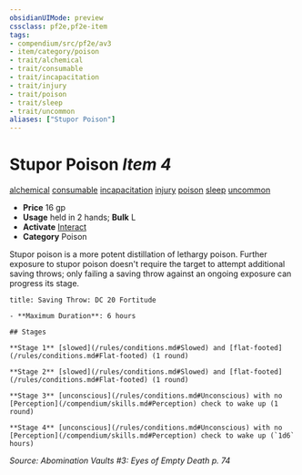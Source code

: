 ```yaml
---
obsidianUIMode: preview
cssclass: pf2e,pf2e-item
tags:
- compendium/src/pf2e/av3
- item/category/poison
- trait/alchemical
- trait/consumable
- trait/incapacitation
- trait/injury
- trait/poison
- trait/sleep
- trait/uncommon
aliases: ["Stupor Poison"]
---
```

# Stupor Poison *Item 4*  
[alchemical](/rules/traits/alchemical.md)  [consumable](/rules/traits/consumable.md)  [incapacitation](/rules/traits/incapacitation.md)  [injury](/rules/traits/injury.md)  [poison](/rules/traits/poison.md)  [sleep](/rules/traits/sleep.md)  [uncommon](/rules/traits/uncommon.md)  

- **Price** 16 gp
- **Usage** held in 2 hands; **Bulk** L
- **Activate** [Interact](/rules/actions/interact.md)
- **Category** Poison

Stupor poison is a more potent distillation of lethargy poison. Further exposure to stupor poison doesn't require the target to attempt additional saving throws; only failing a saving throw against an ongoing exposure can progress its stage.

```ad-inline-affliction
title: Saving Throw: DC 20 Fortitude

- **Maximum Duration**: 6 hours

## Stages

**Stage 1** [slowed](/rules/conditions.md#Slowed) and [flat-footed](/rules/conditions.md#Flat-footed) (1 round)

**Stage 2** [slowed](/rules/conditions.md#Slowed) and [flat-footed](/rules/conditions.md#Flat-footed) (1 round)

**Stage 3** [unconscious](/rules/conditions.md#Unconscious) with no [Perception](/compendium/skills.md#Perception) check to wake up (1 round)

**Stage 4** [unconscious](/rules/conditions.md#Unconscious) with no [Perception](/compendium/skills.md#Perception) check to wake up (`1d6` hours)
```

*Source: Abomination Vaults #3: Eyes of Empty Death p. 74*